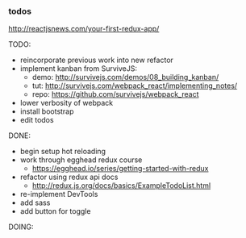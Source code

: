 ### todos

http://reactjsnews.com/your-first-redux-app/

TODO:
- reincorporate previous work into new refactor
- implement kanban from SurviveJS:
  - demo: http://survivejs.com/demos/08_building_kanban/
  - tut: http://survivejs.com/webpack_react/implementing_notes/
  - repo: https://github.com/survivejs/webpack_react
- lower verbosity of webpack
- install bootstrap
- edit todos

DONE:
- begin setup hot reloading
- work through egghead redux course
  - https://egghead.io/series/getting-started-with-redux  
- refactor using redux api docs
  - http://redux.js.org/docs/basics/ExampleTodoList.html
- re-implement DevTools
- add sass
- add button for toggle

DOING:
